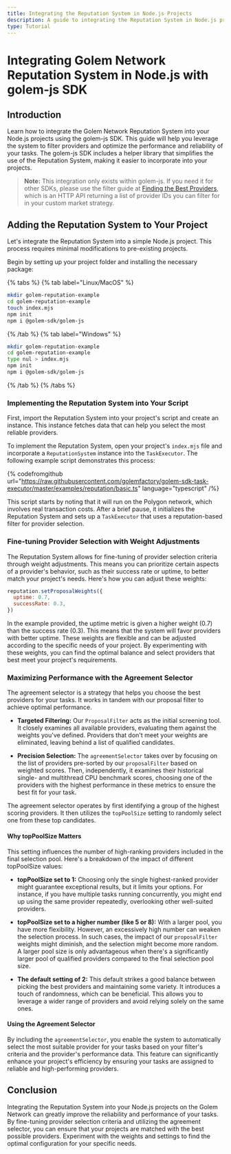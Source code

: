 ```yaml
---
title: Integrating the Reputation System in Node.js Projects
description: A guide to integrating the Reputation System in Node.js projects on the Golem Network for improved provider selection.
type: Tutorial
---
```


# Integrating Golem Network Reputation System in Node.js with golem-js SDK

## Introduction

Learn how to integrate the Golem Network Reputation System into your Node.js projects using the golem-js SDK. This guide will help you leverage the system to filter providers and optimize the performance and reliability of your tasks. The golem-js SDK includes a helper library that simplifies the use of the Reputation System, making it easier to incorporate into your projects.

> **Note:** This integration only exists within golem-js. If you need it for other SDKs, please use the filter guide at [Finding the Best Providers](/docs/ja/reputation/finding-the-best-providers), which is an HTTP API returning a list of provider IDs you can filter for in your custom market strategy.

## Adding the Reputation System to Your Project

Let's integrate the Reputation System into a simple Node.js project. This process requires minimal modifications to pre-existing projects.

Begin by setting up your project folder and installing the necessary package:

{% tabs %}
{% tab label="Linux/MacOS" %}

```bash
mkdir golem-reputation-example
cd golem-reputation-example
touch index.mjs
npm init
npm i @golem-sdk/golem-js
```

{% /tab %}
{% tab label="Windows" %}

```bash
mkdir golem-reputation-example
cd golem-reputation-example
type nul > index.mjs
npm init
npm i @golem-sdk/golem-js
```

{% /tab %}
{% /tabs %}

### Implementing the Reputation System into Your Script

First, import the Reputation System into your project's script and create an instance. This instance fetches data that can help you select the most reliable providers.

To implement the Reputation System, open your project's `index.mjs` file and incorporate a `ReputationSystem` instance into the `TaskExecutor`. The following example script demonstrates this process:

{% codefromgithub url="https://raw.githubusercontent.com/golemfactory/golem-sdk-task-executor/master/examples/reputation/basic.ts" language="typescript" /%}

This script starts by noting that it will run on the Polygon network, which involves real transaction costs. After a brief pause, it initializes the Reputation System and sets up a `TaskExecutor` that uses a reputation-based filter for provider selection.

### Fine-tuning Provider Selection with Weight Adjustments

The Reputation System allows for fine-tuning of provider selection criteria through weight adjustments. This means you can prioritize certain aspects of a provider's behavior, such as their success rate or uptime, to better match your project's needs. Here's how you can adjust these weights:

```js
reputation.setProposalWeights({
  uptime: 0.7,
  successRate: 0.3,
})
```

In the example provided, the uptime metric is given a higher weight (0.7) than the success rate (0.3). This means that the system will favor providers with better uptime. These weights are flexible and can be adjusted according to the specific needs of your project. By experimenting with these weights, you can find the optimal balance and select providers that best meet your project's requirements.

### Maximizing Performance with the Agreement Selector

The agreement selector is a strategy that helps you choose the best providers for your tasks. It works in tandem with our proposal filter to achieve optimal performance.

- **Targeted Filtering:** Our `ProposalFilter` acts as the initial screening tool. It closely examines all available providers, evaluating them against the weights you've defined. Providers that don't meet your weights are eliminated, leaving behind a list of qualified candidates.

- **Precision Selection:** The `agreementSelector` takes over by focusing on the list of providers pre-sorted by our `proposalFilter` based on weighted scores. Then, independently, it examines their historical single- and multithread CPU benchmark scores, choosing one of the providers with the highest performance in these metrics to ensure the best fit for your task.

The agreement selector operates by first identifying a group of the highest scoring providers. It then utilizes the `topPoolSize` setting to randomly select one from these top candidates.

#### Why topPoolSize Matters

This setting influences the number of high-ranking providers included in the final selection pool. Here's a breakdown of the impact of different topPoolSize values:

- **topPoolSize set to 1:** Choosing only the single highest-ranked provider might guarantee exceptional results, but it limits your options. For instance, if you have multiple tasks running concurrently, you might end up using the same provider repeatedly, overlooking other well-suited providers.

- **topPoolSize set to a higher number (like 5 or 8):** With a larger pool, you have more flexibility. However, an excessively high number can weaken the selection process. In such cases, the impact of our `proposalFilter` weights might diminish, and the selection might become more random. A larger pool size is only advantageous when there's a significantly larger pool of qualified providers compared to the final selection pool size.

- **The default setting of 2:** This default strikes a good balance between picking the best providers and maintaining some variety. It introduces a touch of randomness, which can be beneficial. This allows you to leverage a wider range of providers and avoid relying solely on the same ones.

#### Using the Agreement Selector

By including the `agreementSelector`, you enable the system to automatically select the most suitable provider for your tasks based on your filter's criteria and the provider's performance data. This feature can significantly enhance your project's efficiency by ensuring your tasks are assigned to reliable and high-performing providers.

## Conclusion

Integrating the Reputation System into your Node.js projects on the Golem Network can greatly improve the reliability and performance of your tasks. By fine-tuning provider selection criteria and utilizing the agreement selector, you can ensure that your projects are matched with the best possible providers. Experiment with the weights and settings to find the optimal configuration for your specific needs.
